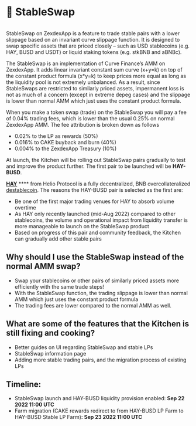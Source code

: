 # 🔄 StableSwap

<figure><img src="../../.gitbook/assets/docs masthead.png" alt=""><figcaption></figcaption></figure>

StableSwap on ZexdexApp is a feature to trade stable pairs with a lower slippage based on an invariant curve slippage function. It is designed to swap specific assets that are priced closely – such as USD stablecoins (e.g. HAY, BUSD and USDT) or liquid staking tokens (e.g. stkBNB and aBNBc).

The StableSwap is an implementation of Curve Finance’s AMM on ZexdexApp. It adds linear invariant constant sum curve (x+y=k) on top of the constant product formula (x\*y=k) to keep prices more equal as long as the liquidity pool is not extremely unbalanced. As a result, since StableSwaps are restricted to similarly priced assets, impermanent loss is not as much of a concern (except in extreme depeg cases) and the slippage is lower than normal AMM which just uses the constant product formula.

When you make a token swap (trade) on the StableSwap you will pay a fee of 0.04% trading fees, which is lower than the usual 0.25% on normal ZexdexApp AMM. The fee attribution is broken down as follows

* 0.02% to the LP as rewards (50%)
* 0.016% to CAKE buyback and burn (40%)
* 0.004% to the ZexdexApp Treasury (10%)

At launch, the Kitchen will be rolling out StableSwap pairs gradually to test and improve the product further. The first pair to be launched will be **HAY-BUSD**.

[**HAY**](https://helio.money/) **** from Helio Protocol is a fully decentralized, BNB overcollateralized [destablecoin](https://docs.helio.money/). The reasons the HAY-BUSD pair is selected as the first are:

* Be one of the first major trading venues for HAY to absorb volume overtime
* As HAY only recently launched (mid-Aug 2022) compared to other stablecoins, the volume and operational impact from liquidity transfer is more manageable to launch on the StableSwap product
* Based on progress of this pair and community feedback, the Kitchen can gradually add other stable pairs

## **Why should I use the StableSwap instead of the normal AMM swap?**

* Swap your stablecoins or other pairs of similarly priced assets more efficiently with the same trade steps!
* With the StableSwap function, the trading slippage is lower than normal AMM which just uses the constant product formula
* The trading fees are lower compared to the normal AMM as well.

## What are some of the features that the Kitchen is still fixing and cooking?

* Better guides on UI regarding StableSwap and stable LPs&#x20;
* StableSwap information page&#x20;
* Adding more stable trading pairs, and the migration process of existing LPs

## Timeline:

* StableSwap launch and HAY-BUSD liquidity provision enabled: **Sep 22 2022 11:00 UTC**
* Farm migration (CAKE rewards redirect to from HAY-BUSD LP Farm to HAY-BUSD Stable LP Farm)**: Sep 23 2022 11:00 UTC**
